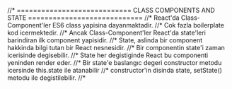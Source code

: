 //* ============================ CLASS COMPONENTS AND STATE ============================
//* React'da Class-Component'ler ES6 class yapisina dayanmaktadir.
//* Cok fazla boilerplate kod icermektedir.
//* Ancak Class-Component'ler React'da state'leri barindiran ilk component yapisidir.
//* State, aslinda bir component hakkinda bilgi tutan bir React nesnesidir.
//* Bir componentin state'i zaman icerisinde degisebilir.
//* State her degistiginde React bu componenti yeninden render eder.
//* Bir state'e baslangıc degeri constructor metodu icersinde this.state ile atanabilir
//* constructor'in disinda state, setState() metodu ile degistilebilir.
//* 